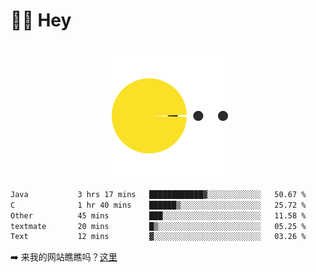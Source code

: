 
# 👋🏻 Hey
<div align="center">
	<br>
	<img src="https://raw.githubusercontent.com/Aniket965/Aniket965/master/pacman.svg?sanitize=true" width="200" height="200">
	<br>
</div>

<!--START_SECTION:waka-->

```txt
Java           3 hrs 17 mins   ████████████▓░░░░░░░░░░░░   50.67 %
C              1 hr 40 mins    ██████▒░░░░░░░░░░░░░░░░░░   25.72 %
Other          45 mins         ███░░░░░░░░░░░░░░░░░░░░░░   11.58 %
textmate       20 mins         █▒░░░░░░░░░░░░░░░░░░░░░░░   05.25 %
Text           12 mins         ▓░░░░░░░░░░░░░░░░░░░░░░░░   03.26 %
```

<!--END_SECTION:waka-->

 ➡️  来我的网站瞧瞧吗？[这里](https://www.shaolongfei.com)
